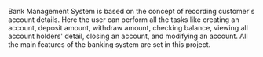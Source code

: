 Bank Management System is based on the concept of recording customer's account details. 
Here the user can perform all the tasks like creating an account, deposit amount, withdraw amount, checking balance, viewing all account holders' detail, closing an account, and modifying an account. 
All the main features of the banking system are set in this project.
